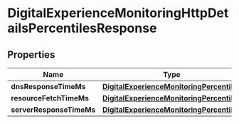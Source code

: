 

# DigitalExperienceMonitoringHttpDetailsPercentilesResponse


## Properties

| Name | Type | Description | Notes |
|------------ | ------------- | ------------- | -------------|
|**dnsResponseTimeMs** | [**DigitalExperienceMonitoringPercentiles**](DigitalExperienceMonitoringPercentiles.md) |  |  [optional] |
|**resourceFetchTimeMs** | [**DigitalExperienceMonitoringPercentiles**](DigitalExperienceMonitoringPercentiles.md) |  |  [optional] |
|**serverResponseTimeMs** | [**DigitalExperienceMonitoringPercentiles**](DigitalExperienceMonitoringPercentiles.md) |  |  [optional] |




